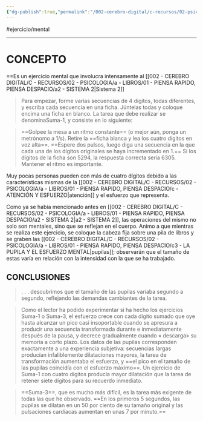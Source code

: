 ```yaml
---
{"dg-publish":true,"permalink":"/002-cerebro-digital/c-recursos/02-psicologia/a-libros/01-piensa-rapido-piensa-despacio/c2-suma-1-suma-3/"}
---
```


#ejercicio/mental

---
# CONCEPTO

==Es un ejercicio mental que involucra intensamente al [[002 - CEREBRO DIGITAL/C - RECURSOS/02 - PSICOLOGIA/a - LIBROS/01 - PIENSA RAPIDO, PIENSA DESPACIO/a2 - SISTEMA 2\|Sistema 2]]

> Para empezar, forme varias secuencias de 4 dígitos, todas diferentes, y escriba cada secuencia en una ficha. Júntelas todas y coloque encima una ficha en blanco. La tarea que debe realizar se denominaSuma-1, y consiste en lo siguiente:

>==Golpee la mesa a un ritmo constante== (o mejor aún, ponga un metrónomo a 1/s). Retire la ==ficha blanca y lea los cuatro dígitos en voz alta==. ==Espere dos pulsos, luego diga una secuencia en la que cada una de los dígitos originales se haya incrementado en 1.== Si los dígitos de la ficha son 5294, la respuesta correcta sería 6305. Mantener el ritmo es importante.

Muy pocas personas pueden con más de cuatro dígitos debido a las características mismas de la [[002 - CEREBRO DIGITAL/C - RECURSOS/02 - PSICOLOGIA/a - LIBROS/01 - PIENSA RAPIDO, PIENSA DESPACIO/c - ATENCIÓN Y ESFUERZO\|atención]] y el esfuerzo que representa.

Como ya se había mencionado antes en [[002 - CEREBRO DIGITAL/C - RECURSOS/02 - PSICOLOGIA/a - LIBROS/01 - PIENSA RAPIDO, PIENSA DESPACIO/a2 - SISTEMA 2\|a2 - SISTEMA 2]], las operaciones del mismo no solo son mentales, sino que se reflejan en el cuerpo. Animo a que mientras se realiza este ejercicio, se coloque la cabeza fija sobre una pila de libros y se graben las [[002 - CEREBRO DIGITAL/C - RECURSOS/02 - PSICOLOGIA/a - LIBROS/01 - PIENSA RAPIDO, PIENSA DESPACIO/c3 - LA PUPILA Y EL ESFUERZO MENTAL\|pupilas]]; observarán que el tamaño de estas varía en relación con la intensidad con la que se ha trabajado.

## CONCLUSIONES

> . . . descubrimos que el tamaño de las pupilas variaba segundo a segundo, reflejando las demandas cambiantes de la tarea.

> Como el lector ha podido experimentar si ha hecho los ejercicios Suma-1 o Suma-3, el esfuerzo crece con cada dígito sumado que oye hasta alcanzar un pico casi insoportable cuando se apresura a producir una secuencia transformada durante e inmediatamente después de la pausa, y decrece gradualmente cuando « descarga» su memoria a corto plazo. Los datos de las pupilas corresponden exactamente a una experiencia subjetiva: secuencias largas producían infaliblemente dilataciones mayores, la tarea de transformación aumentaba el esfuerzo, y ==el pico en el tamaño de las pupilas coincidía con el esfuerzo máximo==. Un ejercicio de Suma-1 con cuatro dígitos producía mayor dilatación que la tarea de retener siete dígitos para su recuerdo inmediato. 

> ==Suma-3==, que es mucho más difícil, es la tarea más exigente de todas las que he observado. ==En los primeros 5 segundos, las pupilas se dilatan en un 50 por ciento de su tamaño original y las pulsaciones cardíacas aumentan en unas 7 por minuto.==